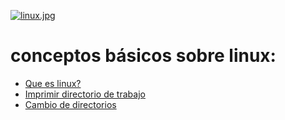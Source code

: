 [![linux.jpg](https://i.postimg.cc/wTC4SFN8/linux.jpg)](https://postimg.cc/dL99C2n4)

# conceptos básicos sobre linux:

* [Que es linux?](que_es_linux_00.pdf)
* [Imprimir directorio de trabajo](imprimir_directorio_de_trabajo_01.pdf)
* [Cambio de directorios](cambio_de_directorios_02.pdf)
